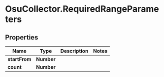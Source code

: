 # OsuCollector.RequiredRangeParameters

## Properties
Name | Type | Description | Notes
------------ | ------------- | ------------- | -------------
**startFrom** | **Number** |  | 
**count** | **Number** |  | 


